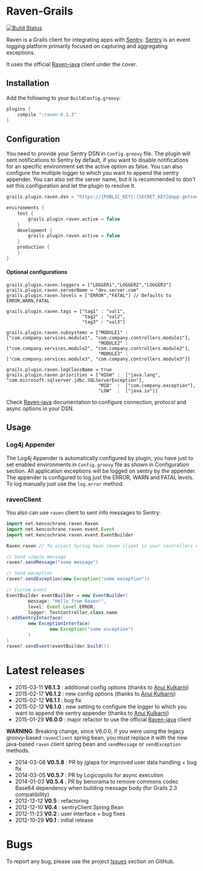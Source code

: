 # Raven-Grails

[![Build Status](https://secure.travis-ci.org/agorapulse/grails-raven.png?branch=master)](https://travis-ci.org/agorapulse/grails-raven)

Raven is a Grails client for integrating apps with [Sentry](http://www.getsentry.com). [Sentry](http://www.getsentry.com) is an event logging platform primarily focused on capturing and aggregating exceptions.

It uses the official [Raven-java](https://github.com/getsentry/raven-java) client under the cover.

## Installation

Add the following to your `BuildConfig.groovy`:

```groovy
plugins {
    compile ":raven:6.1.3"
}
```

## Configuration

You need to provide your Sentry DSN in `Config.groovy` file. The plugin will sent notifications to Sentry by default, if you want to disable notifications for an specific environment set the active option as false.
You can also configure the multiple logger to which you want to append the sentry appender.
You can also set the server name, but it is recommended to don't set this configuration and let the plugin to resolve it.
```groovy
grails.plugin.raven.dsn = "https://{PUBLIC_KEY}:{SECRET_KEY}@app.getsentry.com/{PATH}{PROJECT_ID}"

environments {
    test {
        grails.plugin.raven.active = false
    }
    development {
        grails.plugin.raven.active = false
    }
    production {
    }
}
```

#### Optional configurations
```
grails.plugin.raven.loggers = ["LOGGER1","LOGGER2","LOGGER3"]
grails.plugin.raven.serverName = "dev.server.com"
grails.plugin.raven.levels = ["ERROR","FATAL"] // Defaults to ERROR,WARN,FATAL

grails.plugin.raven.tags = ["tag1" : "val1",
                            "tag2" : "val2",
                            "tag3" : "val3"]

grails.plugin.raven.subsystems = ["MODULE1" : ["com.company.services.module1", "com.company.controllers.module1"],
                                  "MODULE2" : ["com.company.services.module2", "com.company.controllers.module2"],
                                  "MODULE3" : ["com.company.services.module3", "com.company.controllers.module3"]]

grails.plugin.raven.logClassName = true
grails.plugin.raven.priorities = ["HIGH" :  ["java.lang", "com.microsoft.sqlserver.jdbc.SQLServerException"],
                                  "MID"  :  ["com.company.exception"],
                                  "LOW"  :  ["java.io"]]
```

Check [Raven-java](https://github.com/getsentry/raven-java) documentation to configure connection, protocol and async options in your DSN.


## Usage

### Log4j Appender

The Log4j Appender is automatically configured by plugin, you have just to set enabled environments in `Config.groovy` file as shown in Configuration section.
All application exceptions will be logged on sentry by the appender.
The appender is configured to log just the ERROR, WARN and FATAL levels.
To log manually just use the `log.error` method.

### ravenClient

You also can use `raven` client to sent info messages to Sentry:

```groovy
import net.kencochrane.raven.Raven
import net.kencochrane.raven.event.Event
import net.kencochrane.raven.event.EventBuilder

Raven raven // To inject Spring bean raven client in your controllers or services

// Send simple message
raven?.sendMessage("some message")

// Send exception
raven?.sendException(new Exception("some exception"))

// Custom event
EventBuilder eventBuilder = new EventBuilder(
        message: "Hello from Raven!",
        level: Event.Level.ERROR,
        logger: TestController.class.name
).addSentryInterface(
        new ExceptionInterface(
                new Exception("some exception")
        )
)
raven?.sendEvent(eventBuilder.build())
```

# Latest releases

* 2015-03-11 **V6.1.3** : additional config options (thanks to [Anuj Kulkarni](https://github.com/anujku))
* 2015-02-17 **V6.1.2** : new config options (thanks to [Anuj Kulkarni](https://github.com/anujku))
* 2015-02-12 **V6.1.1** : bug fix
* 2015-02-12 **V6.1.0** : new setting to configure the logger to which you want to append the sentry appender (thanks to [Anuj Kulkarni](https://github.com/anujku))
* 2015-01-29 **V6.0.0** : major refactor to use the official [Raven-java](https://github.com/getsentry/raven-java) client

**WARNING**: Breaking change, since V6.0.0, if you were using the legacy groovy-based `ravenClient` spring bean, you must replace it with the new java-based `raven` client spring bean and `sendMessage` or `sendException` methods.

* 2014-03-08 **V0.5.8** : PR by jglapa for improved user data handling + bug fix
* 2014-03-05 **V0.5.7** : PR by Logicopolis for async execution
* 2014-01-03 **V0.5.4** : PR by benorama to remove commons codec Base64 dependency when building message body (for Grails 2.3 compatibility)
* 2012-12-12 **V0.5** : refactoring
* 2012-12-10 **V0.4** : sentryClient Spring Bean
* 2012-11-23 **V0.2** : user interface + bug fixes
* 2012-10-29 **V0.1** : initial release

# Bugs

To report any bug, please use the project [Issues](http://github.com/agorapulse/grails-raven/issues) section on GitHub.
